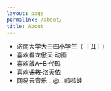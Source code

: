 ```yaml
---
layout: page
permalink: /about/
title: About
---
```


- 济南大学<s>大</s><s>三</s><s>四</s><s>小</s>学生（ ＴДＴ）
- 喜欢看<s>龙傲天 </s>动画
- 喜欢敲<s>A+B </s>代码
- 喜欢<s>调教 </s>洛天依
- 网易云音乐：@__呱呱蛙
